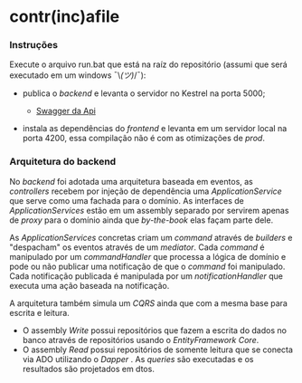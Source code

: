 # contr(inc)afile

### Instruções

Execute o arquivo run.bat que está na raíz do repositório (assumi que será executado em um windows  ¯\\_(ツ)_/¯): 
  - publica o *backend* e levanta o servidor no Kestrel na porta 5000; 
    - [Swagger da Api](http://localhost:5000/swagger "Swagger da Api")

- instala as dependências do *frontend* e levanta em um servidor local na porta 4200, essa compilação não é com as otimizações de *prod*.

### Arquitetura do backend
No *backend* foi adotada uma arquitetura baseada em eventos, as *controllers* recebem por injeção de dependência uma *ApplicationService*  que serve como uma fachada para o domínio. As interfaces de *ApplicationServices* estão em um assembly separado por servirem apenas de *proxy* para o domínio ainda que *by-the-book* elas façam parte dele. 

As *ApplicationServices*  concretas criam um *command* através de *builders* e "despacham" os eventos através de um *mediator*. Cada *command* é manipulado por um *commandHandler* que processa a lógica de domínio e pode ou não publicar uma notificação de que o *command* foi manipulado. Cada notificação publicada é manipulada por um *notificationHandler* que executa uma ação baseada na notificação.

A arquitetura também simula um *CQRS* ainda que com a mesma base para escrita e leitura. 
- O assembly *Write* possui repositórios que fazem a escrita do dados no banco através de repositórios usando o *EntityFramework Core*.
- O assembly *Read* possui repositórios de somente leitura que se conecta via ADO utilizando o *Dapper* . As *queries*  são executadas e os resultados são projetados em dtos.
